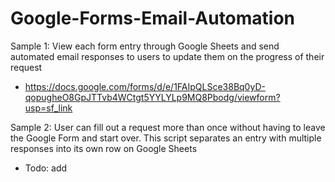 # Google-Forms-Email-Automation

Sample 1: 
View each form entry through Google Sheets and send automated email responses to users to update them on the progress of their request<br /> 
  * https://docs.google.com/forms/d/e/1FAIpQLSce38Bq0yD-qopugheO8GpJTTvb4WCtgt5YYLYLp9MQ8Pbodg/viewform?usp=sf_link

Sample 2: 
User can fill out a request more than once without having to leave the Google Form and start over. This script separates an entry with multiple responses into its own row on Google Sheets<br/>
  * Todo: add 
